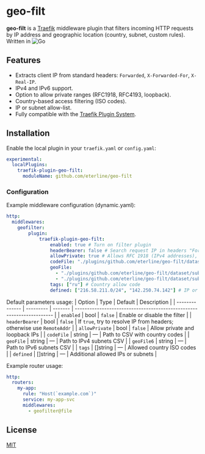 # geo-filt

**geo-filt** is a [Traefik](https://traefik.io/) middleware plugin that filters incoming HTTP requests by IP address and geographic location (country, subnet, custom rules). Written in ![Go](https://img.shields.io/badge/go-%2300ADD8.svg?style=for-the-badge&logo=go&logoColor=white)

## Features

- Extracts client IP from standard headers: `Forwarded`, `X-Forwarded-For`, `X-Real-IP`.
- IPv4 and IPv6 support.
- Option to allow private ranges (RFC1918, RFC4193, loopback).
- Country-based access filtering (ISO codes).
- IP or subnet allow-list.
- Fully compatible with the [Traefik Plugin System](https://doc.traefik.io/traefik/plugins/overview/).

## Installation

Enable the local plugin in your `traefik.yaml` or `config.yaml`:

```yaml
experimental:
  localPlugins:
    traefik-plugin-geo-filt:
      moduleName: github.com/eterline/geo-filt
```

### Configuration

Example middleware configuration (dynamic.yaml):

```yaml
http:
  middlewares:
    geofilter:
        plugin:
            traefik-plugin-geo-filt:
                enabled: true # Turn on filter plugin
                headerBearer: false # Search request IP in headers "Forwarded", "X-Forwarded-For", "X-Real-IP"
                allowPrivate: true # Allows RFC 1918 (IPv4 addresses), RFC 4193 (IPv6 addresses) and loopback IPs
                codeFile: "./plugins/github.com/eterline/geo-filt/dataset/locations.csv"
                geoFile: 
                  - "./plugins/github.com/eterline/geo-filt/dataset/subnets_ipv4.csv"
                  - "./plugins/github.com/eterline/geo-filt/dataset/subnets_ipv6.csv"
                tags: ["ru"] # Country allow code
                defined: ["216.58.211.0/24", "142.250.74.142"] # IP or subnet allow

```

Default parameters usage:
| Option         | Type      | Default | Description                                                           |
| -------------- | --------- | ------- | --------------------------------------------------------------------- |
| `enabled`      | bool      | `false` | Enable or disable the filter                                          |
| `headerBearer` | bool      | `false` | If `true`, try to resolve IP from headers; otherwise use `RemoteAddr` |
| `allowPrivate` | bool      | `false` | Allow private and loopback IPs                                        |
| `codeFile`     | string    | —       | Path to CSV with country codes                                        |
| `geoFile`      | string    | —       | Path to IPv4 subnets CSV                                              |
| `geoFile6`     | string    | —       | Path to IPv6 subnets CSV                                              |
| `tags`         | \[]string | —       | Allowed country ISO codes                                             |
| `defined`      | \[]string | —       | Additional allowed IPs or subnets                                     |

Example router usage:
```yaml
http:
  routers:
    my-app:
      rule: "Host(`example.com`)"
      service: my-app-svc
      middlewares:
        - geofilter@file
```

## License

[MIT](https://choosealicense.com/licenses/mit/)
